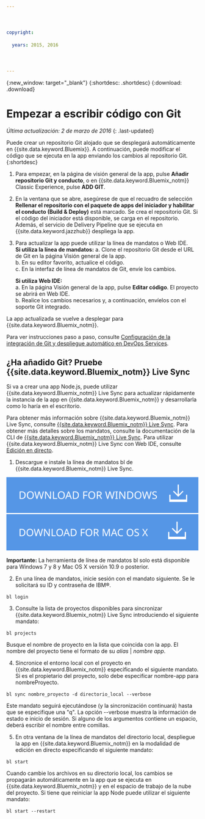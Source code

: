 ```yaml
---

 

copyright:

  years: 2015, 2016

 

---
```


{:new_window: target="_blank"}
{:shortdesc: .shortdesc}
{:download: .download}

# Empezar a escribir código con Git
*Última actualización: 2 de marzo de 2016*
{: .last-updated}  

Puede crear un repositorio
Git alojado que se desplegará automáticamente en {{site.data.keyword.Bluemix}}. A continuación, puede modificar el código que se ejecuta en la app enviando los cambios al repositorio Git. 
{:shortdesc}

1. Para empezar, en la página de visión general de la app, pulse **Añadir repositorio Git y conducto**, o en
{{site.data.keyword.Bluemix_notm}} Classic Experience, pulse **ADD GIT**. 
2. En la ventana que se abre, asegúrese de que el recuadro de selección **Rellenar el repositorio con el paquete de apps del iniciador y habilitar el conducto (Build & Deploy)** está marcado. Se crea el repositorio Git. Si el código del iniciador está disponible,
se carga en el repositorio. Además, el servicio de Delivery Pipeline que se ejecuta en {{site.data.keyword.jazzhub}} despliega la app.  
3. Para actualizar la app puede utilizar la línea de mandatos o Web IDE.  
   **Si utiliza la línea de mandatos:**
   a. Clone el repositorio Git desde el URL de Git en la página Visión general de la app.  
   b. En su editor favorito, actualice el código.  
   c. En la interfaz de línea de mandatos de Git, envíe los cambios.  
	    
   **Si utiliza Web IDE:**  
   a. En la página Visión general de la app, pulse **Editar código**. El proyecto se abrirá en Web IDE.  
   b. Realice los cambios necesarios y, a continuación, envíelos con el soporte Git integrado.  
		
La app actualizada se vuelve a desplegar para {{site.data.keyword.Bluemix_notm}}.  

Para ver instrucciones paso a paso, consulte [Configuración de la integración de Git y despliegue automático en DevOps Services](https://hub.jazz.net/tutorials/jazzeditor/#git_integration_and_autodeployment).  

## ¿Ha añadido Git? Pruebe {{site.data.keyword.Bluemix_notm}} Live Sync  

Si va a crear una app Node.js, puede utilizar {{site.data.keyword.Bluemix_notm}} Live Sync para actualizar rápidamente la instancia de la app en {{site.data.keyword.Bluemix_notm}} y desarrollarla como lo haría en el escritorio.  

Para obtener más información sobre {{site.data.keyword.Bluemix_notm}} Live Sync, consulte [{{site.data.keyword.Bluemix_notm}} Live Sync](../develop/bluemixlive.html). Para obtener más detalles sobre los mandatos, consulte la documentación de la CLI de [{{site.data.keyword.Bluemix_notm}} Live Sync](../cli/reference/bl/index.html). Para utilizar {{site.data.keyword.Bluemix_notm}} Live Sync con Web IDE, consulte [Edición en directo](../develop/bluemixlive.html).  

1. Descargue e instale la línea de mandatos bl de {{site.data.keyword.Bluemix_notm}} Live Sync. 

<p>
<a class="xref" href="http://livesyncdownload.ng.bluemix.net/downloads/blive_setup.msi" target="_blank" title="(se abre en un separador o ventana nueva)"><img class="image" src="images/bl_gs_icons_windows_b.svg" alt="Botón Descargar la línea de mandatos bl de Windows" /> </a> <a class="xref" href="http://livesyncdownload.ng.bluemix.net/downloads/BluemixLive.pkg" target="_blank" title="(se abre en un separador o ventana nueva)"><img class="image" src="images/bl_gs_icons_mac-osx_b.svg" alt="Botón Descargar la línea de mandatos bl de Mac" /> </a>
</p>

**Importante:** La herramienta de línea de mandatos bl solo está disponible para Windows 7 y 8 y Mac OS X versión 10.9 o posterior. 

2. En una línea de mandatos, inicie sesión con el mandato siguiente. Se le solicitará su ID y contraseña de IBM®. 
```
bl login
```

3. Consulte la lista de proyectos disponibles para sincronizar {{site.data.keyword.Bluemix_notm}} Live Sync introduciendo el siguiente mandato: 
```
bl projects
```
Busque el nombre de proyecto en la lista que coincida con la app. El nombre del proyecto tiene el formato de su *alias* | *nombre app*. 

4. Sincronice el entorno local con el proyecto en {{site.data.keyword.Bluemix_notm}} especificando
el siguiente mandato. Si es el propietario del proyecto, solo debe especificar nombre-app para nombreProyecto. 
<!--- this command needs italicized parameters projectName localDirectory and yellow on 'local' -->
```
bl sync nombre_proyecto -d directorio_local --verbose
```
Este mandato seguirá ejecutándose (y la sincronización continuará) hasta que se especifique una "q". La opción --verbose muestra la información de estado e inicio de sesión. Si alguno de los argumentos contiene un espacio,
deberá escribir el nombre entre comillas. 

5. En otra ventana de la línea de mandatos del directorio local,
despliegue la app en {{site.data.keyword.Bluemix_notm}} en la
modalidad de edición en directo especificando el siguiente mandato:
```
bl start
```  

Cuando cambie los archivos en su directorio local, los cambios
se propagarán automáticamente en la app que se ejecuta
en {{site.data.keyword.Bluemix_notm}} y
en el espacio de trabajo de la nube del proyecto. Si tiene que reiniciar la app Node
puede utilizar el siguiente mandato:
```
bl start --restart 
```
